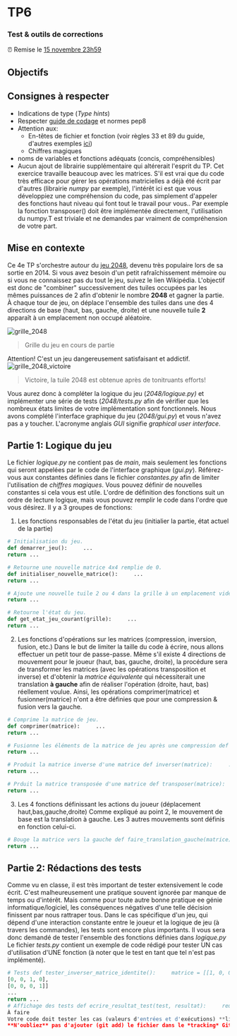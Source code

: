 # TP6
### Test & outils de corrections
:alarm_clock: Remise le [15 novembre 23h59](https://www.timeanddate.com/countdown/generic?iso=20201115T235959&p0=165&msg=Remise+TP4&font=cursive)
## Objectifs
## Consignes à respecter
- Indications de type (*Type hints*)
- Respecter [guide de codage](https://github.com/INF1007-Gabarits/Guide-codage-python) et normes pep8
- Attention aux:
  - En-têtes de fichier et fonction (voir règles 33 et 89 du guide, d'autres exemples [ici](https://www.datacamp.com/community/tutorials/docstrings-python))
  - Chiffres magiques
- noms de variables et fonctions adéquats (concis, compréhensibles)
- Aucun ajout de librairie supplémentaire qui altérerait l'esprit du TP. Cet exercice travaille beaucoup avec les matrices. S'il est vrai que du code très efficace pour gérer les opérations matricielles a déjà été écrit par d'autres (librairie *numpy* par exemple), l'intérêt ici est que vous développiez une compréhension du code, pas simplement d'appeler des fonctions haut niveau qui font tout le travail pour vous.. Par exemple la fonction transposer() doit être implémentée directement, l'utilisation du numpy.T est triviale et ne demandes par vraiment de compréhension de votre part.
## Mise en contexte
Ce 4e TP s'orchestre autour du [jeu 2048](https://fr.wikipedia.org/wiki/2048_(jeu_vid%C3%A9o)), devenu très populaire lors de sa sortie en 2014. Si vous avez besoin d'un petit rafraîchissement mémoire ou si vous ne connaissez pas du tout le jeu, suivez le lien Wikipédia.
L'objectif est donc de "combiner" successivement des tuiles occupées par les mêmes puissances de 2 afin d'obtenir le nombre **2048** et gagner la partie. À chaque tour de jeu, on déplace l'ensemble des tuiles dans une des 4 directions de base (haut, bas, gauche, droite) et une nouvelle tuile **2** apparaît à un emplacement non occupé aléatoire.    

![grille_2048](https://upload.wikimedia.org/wikipedia/commons/thumb/8/83/2048_Monotonicity.png/270px-2048_Monotonicity.png)
> Grille du jeu en cours de partie  

Attention! C'est un jeu dangereusement satisfaisant et addictif.  
![grille_2048_victoire](https://upload.wikimedia.org/wikipedia/commons/thumb/2/28/2048_finished_game.png/270px-2048_finished_game.png)

> Victoire, la tuile 2048 est obtenue après de tonitruants efforts!  

Vous aurez donc à compléter la logique du jeu (*2048/logique.py)* et implémenter une série de tests (*2048/tests.py* afin de vérifier que les nombreux états limites de votre implémentation sont fonctionnels. Nous avons complété l'interface graphique du jeu (*2048/gui.py*) et vous n'avez pas a y toucher. L'acronyme anglais *GUI* signifie *graphical user interface*.

## Partie 1: Logique du jeu
Le fichier *logique.py* ne contient pas de *main*, mais seulement les fonctions qui seront appelées par le code de l'interface graphique (*gui.py*).
Référez-vous aux constantes définies dans le fichier *constantes.py* afin de limiter l'utilisation de *chiffres magiques*. Vous pouvez définir de nouvelles constantes si cela vous est utile.
L'ordre de définition des fonctions suit un ordre de lecture logique, mais vous pouvez remplir le code dans l'ordre que vous désirez.
Il y a 3 groupes de fonctions:
1. Les fonctions responsables de l'état du jeu (initialier la partie, état actuel de la partie) 
```python
# Initialisation du jeu.
def demarrer_jeu():     ...
return ...
```
```python
# Retourne une nouvelle matrice 4x4 remplie de 0.
def initialiser_nouvelle_matrice():     ...
return ...
```
```python
# Ajoute une nouvelle tuile 2 ou 4 dans la grille à un emplacement vide aléatoire def ajouter_nouveau_2_ou_4(grille):     ...
return ...
```
```python
# Retourne l'état du jeu.
def get_etat_jeu_courant(grille):     ...
return ...
```
2. Les fonctions d'opérations sur les matrices (compression, inversion, fusion, etc.)
Dans le but de limiter la taille du code à écrire, nous allons effectuer un petit tour de passe-passe. Même s'il existe 4 directions de mouvement pour le joueur (haut, bas, gauche, droite), la procédure sera de transformer les matrices (avec les opérations transposition et inverse) et d'obtenir la *matrice équivalente* qui nécessiterait une translation **à gauche** afin de réaliser l'opération (droite, haut, bas) réellement voulue.
Ainsi, les opérations comprimer(matrice) et fusionner(matrice) n'ont a être définies que pour une compression & fusion vers la gauche.
```python
# Comprime la matrice de jeu.
def comprimer(matrice):     ...
return ...
```
```python
# Fusionne les éléments de la matrice de jeu après une compression def fusionner(matrice):     ...
return ...
```
```python
# Produit la matrice inverse d'une matrice def inverser(matrice):     ...
return ...
```
```python
# Prduit la matrice transposée d'une matrice def transposer(matrice):     ...
return ...
```
3. Les 4 fonctions définissant les actions du joueur (déplacement haut,bas,gauche,droite)
Comme expliqué au point 2, le mouvement de base est la translation à gauche. Les 3 autres mouvements sont définis en fonction celui-ci.
```python
# Bouge la matrice vers la gauche def faire_translation_gauche(matrice):     ...
return ...
```
## Partie 2: Rédactions des tests
Comme vu en classe, il est très important de tester extensivement le code écrit. C'est malheureusement une pratique souvent ignorée par manque de temps ou d'intérêt. Mais comme pour toute autre bonne pratique ee génie informatique/logiciel, les conséquences négatives d'une telle décision finissent par nous rattraper tous.
Dans le cas spécifique d'un jeu, qui dépend d'une interaction constante entre le joueur et la logique de jeu (à travers les commandes), les tests sont encore plus importants. Il vous sera donc demandé de tester l'ensemble des fonctions définies dans *logique.py*
Le fichier *tests.py* contient un exemple de code rédigé pour tester UN cas d'utilisation d'UNE fonction (à noter que le test en tant que tel n'est pas implémenté). 
```python
# Tests def tester_inverser_matrice_identite():     matrice = [[1, 0, 0, 0],                [0, 1, 0, 0],
[0, 0, 1, 0],
[0, 0, 0, 1]]
...
return ...
# Affichage des tests def ecrire_resultat_test(test, resultat):     reussite_ou_echec = ("Échec", "Réussite")[resultat]     print(test + "..." + reussite_ou_echec) if __name__ == '__main__':     ecrire_resultat_test(tester_inverser.__name__, tester_inverser()) ```
À faire
Votre code doit tester les cas (valeurs d'entrées et d'exécutions) **limites** des fonctions afin de repérer d'éventuelles erreurs de logique. Il vous est demandé de rédiger un petit rapport en Markdown (créez un fichier rapport_tests.md dans le dépôt git) où vos expliquerez vos choix en termes de tests et valeurs limites. Discutez de votre stratégie de tests et du choix des valeurs testées)
**N'oubliez** pas d'ajouter (git add) le fichier dans le *tracking* Git. Sinon il ne sera pas ajouté sur GitHub.
